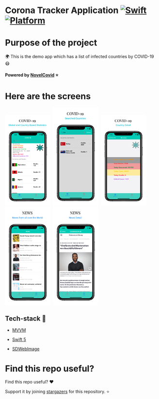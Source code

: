 # Corona Tracker Application [![Swift](https://img.shields.io/badge/Swift-5.1-orange.svg)]() [![Platform](https://img.shields.io/badge/platform-iOS13.1-lightgrey.svg)]()

Purpose of the project
======================

:earth_africa: This is the demo app which has a list of infected countries by COVID-19 :mask:

#### Powered by [NovelCovid](https://github.com/NovelCOVID/API) :star: 

Here are the screens
======================
<p float="left">
  <img src="ScreenImages/main.png" width="150" height= "300"/>&nbsp; 
  <img src="ScreenImages/searchedmain.png" width="150" />&nbsp;
  <img src="ScreenImages/maindetail.png" width="150" height= "300"/>&nbsp;
  <img src="ScreenImages/news.png" width="150" />&nbsp;
  <img src="ScreenImages/newsdetail.png" width="150" />&nbsp;
  </br>  
</p>

## Tech-stack :calling:


* [MVVM](https://www.raywenderlich.com/34-design-patterns-by-tutorials-mvvm)

* [Swift 5](https://github.com/apple/swift)

* [SDWebImage](https://github.com/SDWebImage/SDWebImage)

Find this repo useful?
======================

Find this repo useful? :heart: 

Support it by joining [stargazers](https://github.com/emrdgrmnci/CoronaVirusMVVM/stargazers) for this repository. :star:

